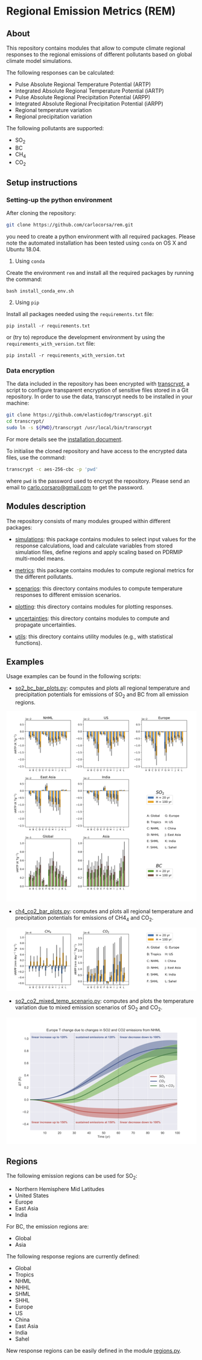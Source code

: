 # Regional Emission Metrics (REM)

## About

This repository contains modules that allow to compute climate regional responses to the regional emissions of different pollutants based on global climate model simulations.  

The following responses can be calculated:

* Pulse Absolute Regional Temperature Potential (ARTP)
* Integrated Absolute Regional Temperature Potential (iARTP)
* Pulse Absolute Regional Precipitation Potential (ARPP)
* Integrated Absolute Regional Precipitation Potential (iARPP)
* Regional temperature variation
* Regional precipitation variation

The following pollutants are supported:

* SO<sub>2</sub>
* BC
* CH<sub>4</sub>
* CO<sub>2</sub>

## Setup instructions

### Setting-up the python environment

After cloning the repository:

```bash
git clone https://github.com/carlocorsa/rem.git
```

you need to create a python environment with all required packages. 
Please note the automated installation has been tested using `conda` on OS X and Ubuntu 18.04.

1. Using `conda`

Create the environment `rem` and install all the required packages by running the command:

```
bash install_conda_env.sh
```

2. Using `pip`

Install all packages needed using the `requirements.txt` file:

```
pip install -r requirements.txt
```

or (try to) reproduce the development environment by using the `requirements_with_version.txt` file:

```
pip install -r requirements_with_version.txt
```

### Data encryption

The data included in the repository has been encrypted with [transcrypt](https://github.com/elasticdog/transcrypt), a script to configure transparent encryption of sensitive files stored in a Git repository.
In order to use the data, transcrypt needs to be installed in your machine:

```bash
git clone https://github.com/elasticdog/transcrypt.git
cd transcrypt/
sudo ln -s ${PWD}/transcrypt /usr/local/bin/transcrypt
```

For more details see the [installation document](https://github.com/elasticdog/transcrypt/blob/master/INSTALL.md).

To initialise the cloned repository and have access to the encrypted data files, use the command:

```bash
transcrypt -c aes-256-cbc -p 'pwd'
```

where `pwd` is the password used to encrypt the repository. Please send an email to carlo.corsaro@gmail.com to get the password.

## Modules description

The repository consists of many modules grouped within different packages:

* [simulations](simulations): this package contains modules to select input values for the response calculations, load and calculate variables from stored simulation files, define regions and apply scaling based on PDRMIP multi-model means.

* [metrics](metrics): this package contains modules to compute regional metrics for the different pollutants.

* [scenarios](scenarios): this directory contains modules to compute temperature responses to different emission scenarios.

* [plotting](plotting): this directory contains modules for plotting responses.

* [uncertainties](uncertainties): this directory contains modules to compute and propagate uncertainties.

* [utils](utils): this directory contains utility modules (e.g., with statistical functions).

## Examples

Usage examples can be found in the following scripts:

* [so2_bc_bar_plots.py](so2_bc_bar_plots.py): computes and plots all regional temperature and precipitation potentials for emissions of SO<sub>2</sub> and BC from all emission regions.

![so2_bc_bar_plots](figures/SO2_BC_iARTP_bar_plot.png)

* [ch4_co2_bar_plots.py](ch4_co2_bar_plots.py): computes and plots all regional temperature and precipitation potentials for emissions of CH4<sub>4</sub> and CO<sub>2</sub>.

![ch4_co2_bar_plots](figures/CH4_CO2_ARPP_bar_plot.png)

* [so2_co2_mixed_temp_scenario.py](so2_co2_mixed_temp_scenario.py): computes and plots the temperature variation due to mixed emission scenarios of SO<sub>2</sub> and CO<sub>2</sub>.

![temp_mixed_scenarios](figures/SO2_CO2_temp_mixed_scenario_NHML_Europe.png)

## Regions

The following emission regions can be used for SO<sub>2</sub>:

* Northern Hemisphere Mid Latitudes
* United States
* Europe
* East Asia
* India

For BC, the emission regions are:

* Global
* Asia

The following response regions are currently defined:

* Global
* Tropics
* NHML
* NHHL
* SHML
* SHHL
* Europe
* US
* China
* East Asia
* India
* Sahel

New response regions can be easily defined in the module [regions.py](simulations/regions.py).
